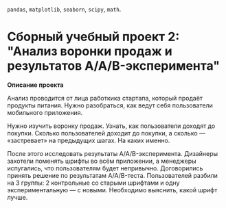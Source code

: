 `pandas`, `matplotlib`, `seaborn`, `scipy`, `math`.

# Сборный учебный проект 2: "Анализ воронки продаж и результатов A/A/B-эксперимента"

**Описание проекта**

Анализ проводится от лица работкика стартапа, который продаёт продукты питания. Нужно разобраться, как ведут себя пользователи мобильного приложения.

Нужно изучить воронку продаж. Узнать, как пользователи доходят до покупки. Сколько пользователей доходит до покупки, а сколько — «застревает» на предыдущих шагах. На каких именно.

После этого исследовать результаты A/A/B-эксперимента. Дизайнеры захотели поменять шрифты во всём приложении, а менеджеры испугались, что пользователям будет непривычно. Договорились принять решение по результатам A/A/B-теста. Пользователей разбили на 3 группы: 2 контрольные со старыми шрифтами и одну экспериментальную — с новыми. Необходимо выяснить, какой шрифт лучше.
